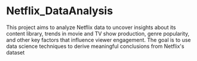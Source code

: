 # Netflix_DataAnalysis
This project aims to analyze Netflix data to uncover insights about its content library, trends in movie and TV show production, genre popularity, and other key factors that influence viewer engagement. The goal is to use data science techniques to derive meaningful conclusions from Netflix's dataset
